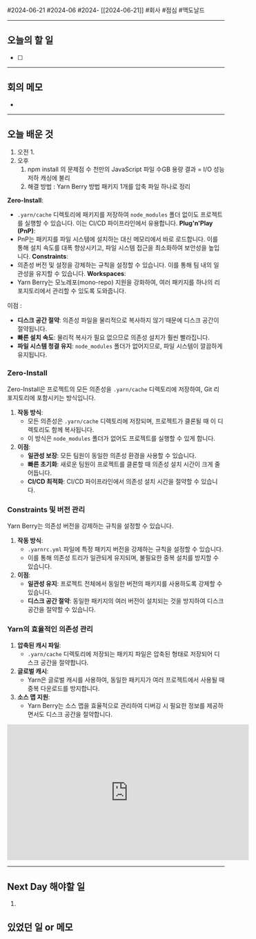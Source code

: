 #2024-06-21 #2024-06 #2024- [[2024-06-21]]
#회사 #점심 #맥도날드 

---
## 오늘의 할 일
- [ ] 
---
## 회의 메모
- 
---
## 오늘 배운 것
1. 오전
    1. 
2. 오후
    1. npm install 의 문제점 수 천만의 JavaScript 파일 수GB 용량 결과 = I/O 성능
              저하  캐싱에 불리 
    2. 해결 방법 : Yarn Berry 방법  패키지 1개를 압축 파일 하나로 정리

**Zero-Install**:
- `.yarn/cache` 디렉토리에 패키지를 저장하여 `node_modules` 폴더 없이도 프로젝트를 실행할 수 있습니다. 이는 CI/CD 파이프라인에서 유용합니다.
**Plug'n'Play (PnP)**:
- PnP는 패키지를 파일 시스템에 설치하는 대신 메모리에서 바로 로드합니다. 이를 통해 설치 속도를 대폭 향상시키고, 파일 시스템 접근을 최소화하여 보안성을 높입니다.
**Constraints**:
- 의존성 버전 및 설정을 강제하는 규칙을 설정할 수 있습니다. 이를 통해 팀 내의 일관성을 유지할 수 있습니다.
**Workspaces**:
- Yarn Berry는 모노레포(mono-repo) 지원을 강화하여, 여러 패키지를 하나의 리포지토리에서 관리할 수 있도록 도와줍니다.

이점 : 
- **디스크 공간 절약**: 의존성 파일을 물리적으로 복사하지 않기 때문에 디스크 공간이 절약됩니다.
- **빠른 설치 속도**: 물리적 복사가 필요 없으므로 의존성 설치가 훨씬 빨라집니다.
- **파일 시스템 청결 유지**: `node_modules` 폴더가 없어지므로, 파일 시스템이 깔끔하게 유지됩니다.


### Zero-Install

Zero-Install은 프로젝트의 모든 의존성을 `.yarn/cache` 디렉토리에 저장하여, Git 리포지토리에 포함시키는 방식입니다.

1. **작동 방식**:
    - 모든 의존성은 `.yarn/cache` 디렉토리에 저장되며, 프로젝트가 클론될 때 이 디렉토리도 함께 복사됩니다.
    - 이 방식은 `node_modules` 폴더가 없어도 프로젝트를 실행할 수 있게 합니다.
2. **이점**:
    - **일관성 보장**: 모든 팀원이 동일한 의존성 환경을 사용할 수 있습니다.
    - **빠른 초기화**: 새로운 팀원이 프로젝트를 클론할 때 의존성 설치 시간이 크게 줄어듭니다.
    - **CI/CD 최적화**: CI/CD 파이프라인에서 의존성 설치 시간을 절약할 수 있습니다.

### Constraints 및 버전 관리

Yarn Berry는 의존성 버전을 강제하는 규칙을 설정할 수 있습니다.
1. **작동 방식**:
    - `.yarnrc.yml` 파일에 특정 패키지 버전을 강제하는 규칙을 설정할 수 있습니다.
    - 이를 통해 의존성 트리가 일관되게 유지되며, 불필요한 중복 설치를 방지할 수 있습니다.
2. **이점**:
    - **일관성 유지**: 프로젝트 전체에서 동일한 버전의 패키지를 사용하도록 강제할 수 있습니다.
    - **디스크 공간 절약**: 동일한 패키지의 여러 버전이 설치되는 것을 방지하여 디스크 공간을 절약할 수 있습니다.

### Yarn의 효율적인 의존성 관리
1. **압축된 캐시 파일**:
    - `.yarn/cache` 디렉토리에 저장되는 패키지 파일은 압축된 형태로 저장되어 디스크 공간을 절약합니다.
2. **글로벌 캐시**:
    - Yarn은 글로벌 캐시를 사용하여, 동일한 패키지가 여러 프로젝트에서 사용될 때 중복 다운로드를 방지합니다.
3. **소스 맵 지원**:
    - Yarn Berry는 소스 맵을 효율적으로 관리하여 디버깅 시 필요한 정보를 제공하면서도 디스크 공간을 절약합니다.

<iframe width="560" height="315" src="https://www.youtube.com/embed/2IE68SDTYvI?si=mTPjfaHYtaNbq-4p" title="YouTube video player" frameborder="0" allow="accelerometer; autoplay; clipboard-write; encrypted-media; gyroscope; picture-in-picture; web-share" referrerpolicy="strict-origin-when-cross-origin" allowfullscreen></iframe>

---
## Next Day 해야할 일
1. 


## 있었던 일 or 메모